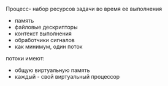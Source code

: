 Процесс- набор ресурсов задачи во время ее выполнения <ul>
<li>память
<li>файловые дескрипторы
<li>контекст выполнения
<li>обработчики сигналов
<li>как минимум, один поток
</ul>
потоки имеют:
<ul>
<li>общую виртуальную память
<li>каждый - свой виртуальный процессор
